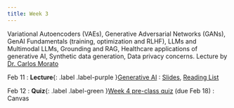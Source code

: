 ```yaml
---
title: Week 3
---
```


Variational Autoencoders (VAEs), Generative Adversarial Networks (GANs), GenAI Fundamentals (training, optimization and RLHF), LLMs and Multimodal LLMs, Grounding and RAG, Healthcare applications of generative AI, Synthetic data generation, Data privacy concerns. Lecture by [Dr. Carlos Morato](https://www.linkedin.com/in/carlosmorato/) 

Feb 11
: **Lecture**{: .label .label-purple }[Generative AI](/AIM2/lectures/week03)
  : [Slides](#), [Reading List](/AIM2/lectures/week03)

Feb 12
: **Quiz**{: .label .label-green }[Week 4 pre-class quiz](#) (due Feb 18)
  : Canvas